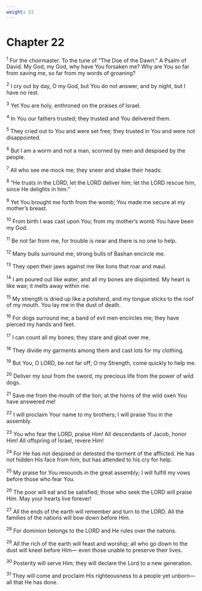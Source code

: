```yaml
---
weight: 22
---
```


# Chapter 22

<sup>1</sup> For the choirmaster. To the tune of “The Doe of the Dawn.” A Psalm of David. My God, my God, why have You forsaken me? Why are You so far from saving me, so far from my words of groaning? 

<sup>2</sup> I cry out by day, O my God, but You do not answer, and by night, but I have no rest. 

<sup>3</sup> Yet You are holy, enthroned on the praises of Israel. 

<sup>4</sup> In You our fathers trusted; they trusted and You delivered them. 

<sup>5</sup> They cried out to You and were set free; they trusted in You and were not disappointed. 

<sup>6</sup> But I am a worm and not a man, scorned by men and despised by the people. 

<sup>7</sup> All who see me mock me; they sneer and shake their heads: 

<sup>8</sup> “He trusts in the LORD, let the LORD deliver him; let the LORD rescue him, since He delights in him.” 

<sup>9</sup> Yet You brought me forth from the womb; You made me secure at my mother’s breast. 

<sup>10</sup> From birth I was cast upon You; from my mother’s womb You have been my God. 

<sup>11</sup> Be not far from me, for trouble is near and there is no one to help. 

<sup>12</sup> Many bulls surround me; strong bulls of Bashan encircle me. 

<sup>13</sup> They open their jaws against me like lions that roar and maul. 

<sup>14</sup> I am poured out like water, and all my bones are disjointed. My heart is like wax; it melts away within me. 

<sup>15</sup> My strength is dried up like a potsherd, and my tongue sticks to the roof of my mouth. You lay me in the dust of death. 

<sup>16</sup> For dogs surround me; a band of evil men encircles me; they have pierced my hands and feet. 

<sup>17</sup> I can count all my bones; they stare and gloat over me. 

<sup>18</sup> They divide my garments among them and cast lots for my clothing. 

<sup>19</sup> But You, O LORD, be not far off; O my Strength, come quickly to help me. 

<sup>20</sup> Deliver my soul from the sword, my precious life from the power of wild dogs. 

<sup>21</sup> Save me from the mouth of the lion; at the horns of the wild oxen You have answered me! 

<sup>22</sup> I will proclaim Your name to my brothers; I will praise You in the assembly. 

<sup>23</sup> You who fear the LORD, praise Him! All descendants of Jacob, honor Him! All offspring of Israel, revere Him! 

<sup>24</sup> For He has not despised or detested the torment of the afflicted. He has not hidden His face from him, but has attended to his cry for help. 

<sup>25</sup> My praise for You resounds in the great assembly; I will fulfill my vows before those who fear You. 

<sup>26</sup> The poor will eat and be satisfied; those who seek the LORD will praise Him. May your hearts live forever! 

<sup>27</sup> All the ends of the earth will remember and turn to the LORD. All the families of the nations will bow down before Him. 

<sup>28</sup> For dominion belongs to the LORD and He rules over the nations. 

<sup>29</sup> All the rich of the earth will feast and worship; all who go down to the dust will kneel before Him— even those unable to preserve their lives. 

<sup>30</sup> Posterity will serve Him; they will declare the Lord to a new generation. 

<sup>31</sup> They will come and proclaim His righteousness to a people yet unborn— all that He has done. 


